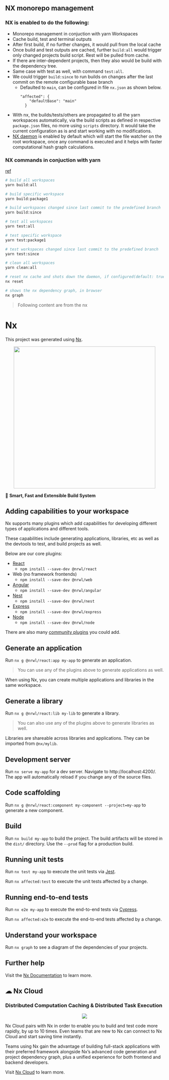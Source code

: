 
## NX monorepo management

### NX is enabled to do the following:

- Monorepo management in conjuction with yarn Workspaces
- Cache build, test and terminal outputs
- After first build, if no further changes, it would pull from the local cache
- Once build and test outputs are cached, further `build:all` would trigger only changed projects build script. Rest will be pulled from cache.
- If there are inter-dependent projects, then they also would be build with the dependency tree.
- Same case with test as well, with command `test:all`.
- We could trigger `build:since` to run builds on changes after the last commit on the remote configurable base branch
  - Defaulted to `main`, can be configured in file `nx.json` as shown below.
    ```
    "affected": {
        "defaultBase": "main"
      }
    ```
- With nx, the builds/tests/others are propagated to all the yarn workspaces automatically, via the build scripts as defined in respective `package.json` files, no more using `scripts` directory. It would take the current configuration as is and start working with no modifications.
- [NX daemon](https://nx.dev/guides/nx-daemon) is enabled by default which will start the file watcher on the root workspace, once any command is executed and it helps with faster computational hash graph calculations.

### NX commands in conjuction with yarn

[ref](https://nx.dev/using-nx/nx-cli)

```sh
# build all workspaces
yarn build:all
```

```sh
# build specific workspace
yarn build:package1
```

```sh
# build workspaces changed since last commit to the predefined branch
yarn build:since
```

```sh
# test all workspaces
yarn test:all
```

```sh
# test specific workspace
yarn test:package1
```

```sh
# test workspaces changed since last commit to the predefined branch
yarn test:since
```

```sh
# clean all workspaces
yarn clean:all
```

```sh
# reset nx cache and shots down the daemon, if configured(default: true)
nx reset
```

```sh
# shows the nx dependency graph, in browser
nx graph
```

> Following content are from the nx 

# Nx

This project was generated using [Nx](https://nx.dev).

<p style="text-align: center;"><img src="https://raw.githubusercontent.com/nrwl/nx/master/images/nx-logo.png" width="450"></p>

🔎 **Smart, Fast and Extensible Build System**

## Adding capabilities to your workspace

Nx supports many plugins which add capabilities for developing different types of applications and different tools.

These capabilities include generating applications, libraries, etc as well as the devtools to test, and build projects as well.

Below are our core plugins:

- [React](https://reactjs.org)
  - `npm install --save-dev @nrwl/react`
- Web (no framework frontends)
  - `npm install --save-dev @nrwl/web`
- [Angular](https://angular.io)
  - `npm install --save-dev @nrwl/angular`
- [Nest](https://nestjs.com)
  - `npm install --save-dev @nrwl/nest`
- [Express](https://expressjs.com)
  - `npm install --save-dev @nrwl/express`
- [Node](https://nodejs.org)
  - `npm install --save-dev @nrwl/node`

There are also many [community plugins](https://nx.dev/community) you could add.

## Generate an application

Run `nx g @nrwl/react:app my-app` to generate an application.

> You can use any of the plugins above to generate applications as well.

When using Nx, you can create multiple applications and libraries in the same workspace.

## Generate a library

Run `nx g @nrwl/react:lib my-lib` to generate a library.

> You can also use any of the plugins above to generate libraries as well.

Libraries are shareable across libraries and applications. They can be imported from `@nx/mylib`.

## Development server

Run `nx serve my-app` for a dev server. Navigate to http://localhost:4200/. The app will automatically reload if you change any of the source files.

## Code scaffolding

Run `nx g @nrwl/react:component my-component --project=my-app` to generate a new component.

## Build

Run `nx build my-app` to build the project. The build artifacts will be stored in the `dist/` directory. Use the `--prod` flag for a production build.

## Running unit tests

Run `nx test my-app` to execute the unit tests via [Jest](https://jestjs.io).

Run `nx affected:test` to execute the unit tests affected by a change.

## Running end-to-end tests

Run `nx e2e my-app` to execute the end-to-end tests via [Cypress](https://www.cypress.io).

Run `nx affected:e2e` to execute the end-to-end tests affected by a change.

## Understand your workspace

Run `nx graph` to see a diagram of the dependencies of your projects.

## Further help

Visit the [Nx Documentation](https://nx.dev) to learn more.



## ☁ Nx Cloud

### Distributed Computation Caching & Distributed Task Execution

<p style="text-align: center;"><img src="https://raw.githubusercontent.com/nrwl/nx/master/images/nx-cloud-card.png"></p>

Nx Cloud pairs with Nx in order to enable you to build and test code more rapidly, by up to 10 times. Even teams that are new to Nx can connect to Nx Cloud and start saving time instantly.

Teams using Nx gain the advantage of building full-stack applications with their preferred framework alongside Nx’s advanced code generation and project dependency graph, plus a unified experience for both frontend and backend developers.

Visit [Nx Cloud](https://nx.app/) to learn more.
